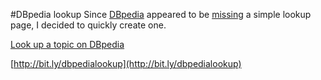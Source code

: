 #DBpedia lookup
Since [DBpedia](http://dbpedia.org/) appeared to be [missing](http://answers.semanticweb.com//questions/23848/easily-look-up-a-topic-in-dbpedia) a simple lookup page, I decided to quickly create one.

[Look up a topic on DBpedia](http://bit.ly/dbpedialookup)

[http://bit.ly/dbpedialookup](http://bit.ly/dbpedialookup)
